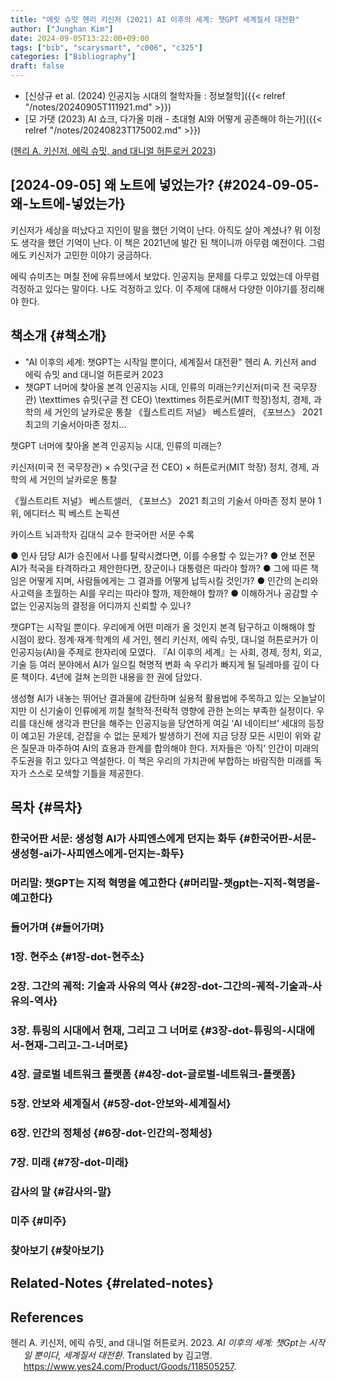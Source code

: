```yaml
---
title: "에릿 슈밋 헨리 키신저 (2021) AI 이후의 세계: 챗GPT 세계질서 대전환"
author: ["Junghan Kim"]
date: 2024-09-05T13:22:00+09:00
tags: ["bib", "scarysmart", "c006", "c325"]
categories: ["Bibliography"]
draft: false
---
```


-   [신상규 et al. (2024) 인공지능 시대의 철학자들 : 정보철학]({{< relref "/notes/20240905T111921.md" >}})
-   [모 가댓 (2023) AI 쇼크, 다가올 미래 - 초대형 AI와 어떻게 공존해야 하는가]({{< relref "/notes/20240823T175002.md" >}})

(<a href="#citeproc_bib_item_1">헨리 A. 키신저, 에릭 슈밋, and 대니얼 허튼로커 2023</a>)


## [2024-09-05] 왜 노트에 넣었는가? {#2024-09-05-왜-노트에-넣었는가}

키신저가 세상을 떠났다고 지인이 말을 했던 기억이 난다. 아직도 살아 계셨나? 뭐 이정도 생각을 했던 기억이 난다. 이 책은 2021년에 발간 된 책이니까 아무렴 예전이다. 그럼에도 키신저가 고민한 이야기 궁금하다.

에릭 슈미츠는 며칠 전에 유튜브에서 보았다. 인공지능 문제를 다루고 있었는데 아무렴 걱정하고 있다는 말이다. 나도 걱정하고 있다. 이 주제에 대해서 다양한 이야기를 정리해야 한다.


## 책소개 {#책소개}

-   "AI 이후의 세계: 챗GPT는 시작일 뿐이다, 세계질서 대전환" 헨리 A. 키신저 and 에릭 슈밋 and 대니얼 허튼로커 2023
-   챗GPT 너머에 찾아올 본격 인공지능 시대, 인류의 미래는?키신저(미국 전 국무장관) \texttimes 슈밋(구글 전 CEO) \texttimes 허튼로커(MIT 학장)정치, 경제, 과학의 세 거인의 날카로운 통찰 《월스트리트 저널》 베스트셀러, 《포브스》 2021 최고의 기술서아마존 정치...

챗GPT 너머에 찾아올 본격 인공지능 시대, 인류의 미래는?

키신저(미국 전 국무장관) × 슈밋(구글 전 CEO) × 허튼로커(MIT 학장) 정치, 경제, 과학의 세 거인의 날카로운 통찰

《월스트리트 저널》 베스트셀러, 《포브스》 2021 최고의 기술서 아마존 정치 분야 1위, 에디터스 픽 베스트 논픽션

카이스트 뇌과학자 김대식 교수 한국어판 서문 수록

● 인사 담당 AI가 승진에서 나를 탈락시켰다면, 이를 수용할 수 있는가? ● 안보 전문 AI가 적국을 타격하라고 제안한다면, 장군이나 대통령은 따라야 할까? ● 그에 따른 책임은 어떻게 지며, 사람들에게는 그 결과를 어떻게 납득시킬 것인가? ● 인간의 논리와 사고력을 초월하는 AI를 우리는 따라야 할까, 제한해야 할까? ● 이해하거나 공감할 수 없는 인공지능의 결정을 어디까지 신뢰할 수 있나?

챗GPT는 시작일 뿐이다. 우리에게 어떤 미래가 올 것인지 본격 탐구하고 이해해야 할 시점이 왔다. 정계·재계·학계의 세 거인, 헨리 키신저, 에릭 슈밋, 대니얼 허튼로커가 이 인공지능(AI)을 주제로 한자리에 모였다. 『AI 이후의 세계』는 사회, 경제, 정치, 외교, 기술 등 여러 분야에서 AI가 일으킬 혁명적 변화 속 우리가 빠지게 될 딜레마를 깊이 다룬 책이다. 4년에 걸쳐 논의한 내용을 한 권에 담았다.

생성형 AI가 내놓는 뛰어난 결과물에 감탄하며 실용적 활용법에 주목하고 있는 오늘날이지만 이 신기술이 인류에게 끼칠 철학적·전략적 영향에 관한 논의는 부족한 실정이다. 우리를 대신해 생각과 판단을 해주는 인공지능을 당연하게 여길 ‘AI 네이티브’ 세대의 등장이 예고된 가운데, 걷잡을 수 없는 문제가 발생하기 전에 지금 당장 모든 시민이 위와 같은 질문과 마주하여 AI의 효용과 한계를 합의해야 한다. 저자들은 ‘아직’ 인간이 미래의 주도권을 쥐고 있다고 역설한다. 이 책은 우리의 가치관에 부합하는 바람직한 미래를 독자가 스스로 모색할 기틀을 제공한다.


## 목차 {#목차}


### 한국어판 서문: 생성형 AI가 사피엔스에게 던지는 화두 {#한국어판-서문-생성형-ai가-사피엔스에게-던지는-화두}


### 머리말: 챗GPT는 지적 혁명을 예고한다 {#머리말-챗gpt는-지적-혁명을-예고한다}


### 들어가며 {#들어가며}


### 1장. 현주소 {#1장-dot-현주소}


### 2장. 그간의 궤적: 기술과 사유의 역사 {#2장-dot-그간의-궤적-기술과-사유의-역사}


### 3장. 튜링의 시대에서 현재, 그리고 그 너머로 {#3장-dot-튜링의-시대에서-현재-그리고-그-너머로}


### 4장. 글로벌 네트워크 플랫폼 {#4장-dot-글로벌-네트워크-플랫폼}


### 5장. 안보와 세계질서 {#5장-dot-안보와-세계질서}


### 6장. 인간의 정체성 {#6장-dot-인간의-정체성}


### 7장. 미래 {#7장-dot-미래}


### 감사의 말 {#감사의-말}


### 미주 {#미주}


### 찾아보기 {#찾아보기}


## Related-Notes {#related-notes}

## References

<style>.csl-entry{text-indent: -1.5em; margin-left: 1.5em;}</style><div class="csl-bib-body">
  <div class="csl-entry"><a id="citeproc_bib_item_1"></a>헨리 A. 키신저, 에릭 슈밋, and 대니얼 허튼로커. 2023. <i>AI 이후의 세계: 챗Gpt는 시작일 뿐이다, 세계질서 대전환</i>. Translated by 김고명. <a href="https://www.yes24.com/Product/Goods/118505257">https://www.yes24.com/Product/Goods/118505257</a>.</div>
</div>
